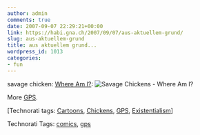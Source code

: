 ```yaml
---
author: admin
comments: true
date: 2007-09-07 22:29:21+00:00
link: https://habi.gna.ch/2007/09/07/aus-aktuellem-grund/
slug: aus-aktuellem-grund
title: aus aktuellem grund...
wordpress_id: 1013
categories:
- fun
---
```


savage chicken: [Where Am I?](http://www.savagechickens.com/blog/2007/09/where-am-i.html):
![Savage Chickens - Where Am I?](http://www.savagechickens.com/images/chickengps2.jpg)

More [GPS](http://www.savagechickens.com/blog/2006/03/gps.html).

[Technorati tags: [Cartoons](http://www.technorati.com/tag/Cartoons), [Chickens](http://www.technorati.com/tag/chickens), [GPS](http://www.technorati.com/tag/GPS), [Existentialism](http://www.technorati.com/tag/existentialism)]



Technorati Tags: [comics](http://www.technorati.com/tag/comics), [gps](http://www.technorati.com/tag/gps)
